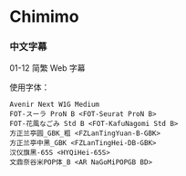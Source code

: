 # Chimimo

### 中文字幕

01-12 简繁 Web 字幕

使用字体：
```
Avenir Next W1G Medium
FOT-スーラ ProN B <FOT-Seurat ProN B>
FOT-花風なごみ Std B <FOT-KafuNagomi Std B>
方正兰亭圆_GBK_粗 <FZLanTingYuan-B-GBK>
方正兰亭中黑_GBK <FZLanTingHei-DB-GBK>
汉仪旗黑-65S <HYQiHei-65S>
文鼎奈谷米POP体_B <AR NaGoMiPOPGB BD>
```